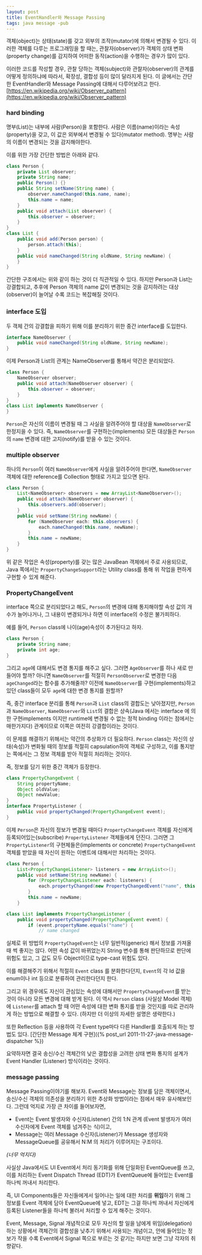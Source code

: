 ```yaml
---
layout: post
title: EventHandler와 Message Passing
tags: java message -pub
---
```


객체(object)는 상태(state)를 갖고 외부의 조작(mutator)에 의해서 변경될 수 있다.
이러한 객체를 다루는 프로그래밍을 할 때는, 관찰자(observer)가 객체의 상태 변화(property change)를 감지하여 어떠한 동작(action)을 수행하는 경우가 많이 있다.

이러한 코드를 작성할 경우, 관찰 당하는 객체(subject)와 관찰자(observer)의 관계를 어떻게 정의하냐에 따라서, 확장성, 결합성 등이 많이 달라지게 된다. 이 글에서는 간단한 EventHandler와 Message Passing에 대해서 다루어보려고 한다.  
[https://en.wikipedia.org/wiki/Observer_pattern](https://en.wikipedia.org/wiki/Observer_pattern)

### hard binding ###

명부(List)는 내부에 사람(Person)을 포함한다. 사람은 이름(name)이라는 속성(property)을 갖고, 이 값은 외부에서 변경될 수 있다(mutator method). 명부는 사람의 이름이 변경되는 것을 감지해야한다.

이를 위한 가장 간단한 방법은 아래와 같다.

```java
class Person {
    private List observer;
    private String name;
    public Person() {}
    public String setName(String name) {
        observer.nameChanged(this.name, name);
        this.name = name;
    }
    public void attach(List observer) {
        this.observer = observer;
    }
}
class List {
    public void add(Person person) {
        person.attach(this);
    }
    public void nameChanged(String oldName, String newName) {
    }
}
```

간단한 구조에서는 위와 같이 하는 것이 더 직관적일 수 있다. 하지만 Person과 List는 강결합되고, 추후에 Person 객체의 name 값이 변경되는 것을 감지하려는 대상(observer)이 늘어날 수록 코드는 복잡해질 것이다.

### interface 도입 ###

두 객체 간의 강결합을 피하기 위해 이를 분리하기 위한 중간 interface를 도입한다.

```java
interface NameObserver {
    public void nameChanged(String oldName, String newName);
}
```

이제 Person과 List의 관계는 NameObserver를 통해서 약간은 분리되었다.

```java
class Person {
    NameObserver observer;
    public void attach(NameObserver observer) {
        this.observer = observer;
    }
}
class List implements NameObserver {
}
```

`Person`은 자신의 이름이 변경될 때 그 사실을 알려주어야 할 대상을 `NameObserver`로 한정지을 수 있다. 즉, `NameObserver`를 구현하는(implements) 모든 대상들은 `Person`의 `name` 변경에 대한 고지(notify)를 받을 수 있는 것이다.

### multiple observer ###

하나의 `Person`이 여러 `NameObserver`에게 사실을 알려주어야 한다면, `NameObserver` 객체에 대한 reference를 Collection 형태로 가지고 있으면 된다.

```java
class Person {
    List<NameObserver> observers = new ArrayList<NameObserver>();
    public void attach(NameObserver observer) {
        this.observers.add(observer);
    }
    public void setName(String newName) {
        for (NameObserver each: this.observers) {
            each.nameChanged(this.name, newName);
        }
        this.name = newName;
    }
}
```

위 같은 작업은 속성(property)를 갖는 많은 JavaBean 객체에서 주로 사용되므로, Java 쪽에서는 `PropertyChangeSupport`라는 Utility class를 통해 위 작업을 편하게 구현할 수 있게 해준다.

### PropertyChangeEvent ###

interface 쪽으로 분리되었다고 해도, `Person`의 변경에 대해 통지해야할 속성 값의 개수가 늘어나거나, 그 내용이 변경되거나 하면 이 interface의 수정은 불가피하다.

예를 들어, `Person` class에 나이(age)속성이 추가된다고 하자.

```java
class Person {
    private String name;
    private int age;
}
```

그리고 `age`에 대해서도 변경 통지를 해주고 싶다. 그러면 `AgeObserver`를 하나 새로 만들어야 할까? 아니면 `NameObserver`를 적절히 `PersonObserver`로 변경한 다음 `ageChanged`라는 함수를 추가해줄까? 이전에 `NameObserver`를 구현(implements)하고 있던 class들이 모두 `age`에 대한 변경 통지를 원할까?

즉, 중간 interface 분리를 통해 `Person`과 `List` class의 결합도는 낮아졌지만, `Person`과 `NameObserver`, `NameObserver`와 `List`의 결합은 상속(Java 에서는 interface 에 의한 구현implements 이지만 runtime에 변경될 수 없는 정적 binding 이라는 점에서는 매한가지다) 관계이므로 이쪽은 여전히 강결합이라는 것이다.

이 문제를 해결하기 위해서는 약간의 추상화가 더 필요하다.
`Person` class는 자신의 상태(속성)가 변화될 때의 정보를 적절히 capsulation하여 객체로 구성하고, 이를 통지받는 쪽에서는 그 정보 객체를 받아 적절히 처리하는 것이다.

즉, 정보를 담기 위한 중간 객체가 등장한다.

```java
class PropertyChangeEvent {
    String propertyName;
    Object oldValue;
    Object newValue;
}
interface PropertyListener {
    public void propertyChanged(PropertyChangeEvent event);
}
```

이제 `Person`은 자신의 정보가 변경될 때마다 `PropertyChangeEvent` 객체를 자신에게 등록되어있는(subscribe) `PropertyListener` 객체들에게 던진다. 그러면 그 `PropertyListener`의 구현체들은(implements or concrete) `PropertyChangeEvent` 객체를 받았을 때 자신이 원하는 이벤트에 대해서만 처리하는 것이다.

```java
class Person {
    List<PropertyChangeListener> listeners = new ArrayList<>();
    public void setName(String newName) {
        for (PropertyChangeListener each: listeners) {
            each.propertyChanged(new PropertyChangedEvent("name", this.name, newName));
        }
        this.name = newName;
    }
```

```java
class List implements PropertyChangeListener {
    public void propertyChanged(PropertyChangeEvent event) {
        if (event.propertyName.equals("name") {
            // name changed
```

실제로 위 방법의 `PropertyChageEvent`는 너무 일반적(generic) 해서 정보를 가져올 때 썩 좋지는 않다. 어떤 속성 값이 바뀌었는지 String 변수를 통해 판단하므로 판단에 위험도 있고, 그 값도 모두 Object이므로 type-cast 위험도 있다.

이를 해결해주기 위해서 적절히 `Event` class 를 분화한다던지, `Event`의 각 Id 값을 enum이나 int 등으로 분류하여 관리한다던지 한다.

그리고 위 경우에도 자신이 관심있는 속성에 대해서만 `PropertyChangeEvent`를 받는 것이 아니라 모든 변경에 대해 받게 된다. 이 역시 `Person` class (사실상 Model 객체)에 `Listener`를 attach 할 때 어떤 속성에 대한 변화 통지를 받을 것인지를 따로 관리하게 하는 방법으로 해결할 수 있다.
(하지만 더 이상의 자세한 설명은 생략한다.)

또한 Reflection 등을 사용하여 각 Event type마다 다른 Handler를 호출되게 하는 방법도 있다. [간단한 Message 체계 구현]({% post_url 2011-11-27-java-message-dispatcher %})


요약하자면 결국 송신/수신 객체간의 낮은 결합성을 고려한 상태 변화 통지의 설계가 Event Handler (Listener) 방식이라는 것이다.

### message passing ###

Message Passing이야기를 해보자.
Event와 Message는 정보를 담은 객체이면서, 송신/수신 객체의 의존성을 분리하기 위한 추상화 방법이라는 점에서 매우 유사해보인다. 그런데 억지로 가장 큰 차이를 들어보자면,

* Event는 Event 발생자와 수신자(Listener) 간의 1:N 관계 (Event 발생자가 여러 수신자에게 Event 객체를 넘겨주는 식)이고,
* Message는 여러 Message 수신자(Listener)가 Message 생성자와 MessageQueue를 공유해서 N:M 의 처리가 이루어지는 구조이다.

*(너무 억지다)*

사실상 Java에서도 UI Event에서 처리 동기화를 위해 단일화된 EventQueue를 쓰고, 이를 처리하는 Event Dispatch Thread (EDT)가 EventQueue에 들어있는 Event를 하나씩 꺼내서 처리한다.

즉, UI Components들은 자신들에게서 일어나는 일에 대한 처리를 **위임**하기 위해 그 정보를 Event 객체에 담아 EventQueue에 넣고, EDT는 그걸 하나씩 꺼내서 자신에게 등록된 Listener들을 하나씩 불러서 처리할 수 있게 해주는 것이다.

Event, Message, Signal 개념적으로 모두 자신의 할 일을 남에게 위임(delegation) 하는 상황에서 객체간의 결합성을 낮추기 위해서 사용되는 개념이고, 안에 들어있는 정보가 작을 수록 Event에서 Signal 쪽으로 부르는 것 같기는 하지만 보면 그냥 각자의 취향같다.

